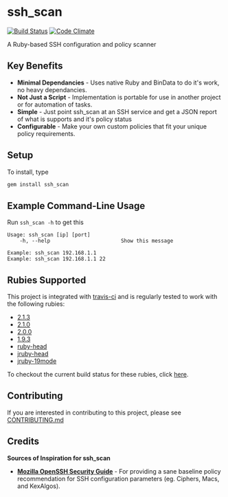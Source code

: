 # ssh_scan

[![Build Status](https://secure.travis-ci.org/claudijd/ssh_scan.png)](http://travis-ci.org/claudijd/ssh_scan)
[![Code Climate](https://codeclimate.com/github/claudijd/ssh_scan.png)](https://codeclimate.com/github/claudijd/ssh_scan)

A Ruby-based SSH configuration and policy scanner

## Key Benefits

- **Minimal Dependancies** - Uses native Ruby and BinData to do it's work, no heavy dependancies.
- **Not Just a Script** - Implementation is portable for use in another project or for automation of tasks.
- **Simple** - Just point ssh_scan at an SSH service and get a JSON report of what is supports and it's policy status
- **Configurable** - Make your own custom policies that fit your unique policy requirements.

## Setup

To install, type

```bash
gem install ssh_scan
```

## Example Command-Line Usage

Run `ssh_scan -h` to get this

    Usage: ssh_scan [ip] [port]
        -h, --help                       Show this message

    Example: ssh_scan 192.168.1.1
    Example: ssh_scan 192.168.1.1 22

## Rubies Supported

This project is integrated with [travis-ci](http://about.travis-ci.org/) and is regularly tested to work with the following rubies:

* [2.1.3](https://github.com/ruby/ruby/tree/ruby_2_1)
* [2.1.0](https://github.com/ruby/ruby/tree/ruby_2_1)
* [2.0.0](https://github.com/ruby/ruby/tree/ruby_2_0_0)
* [1.9.3](https://github.com/ruby/ruby/tree/ruby_1_9_3)
* [ruby-head](https://github.com/ruby/ruby)
* [jruby-head](http://jruby.org/)
* [jruby-19mode](http://jruby.org/)

To checkout the current build status for these rubies, click [here](https://travis-ci.org/#!/claudijd/ssh_scan).

## Contributing

If you are interested in contributing to this project, please see [CONTRIBUTING.md](https://github.com/claudijd/ssh_scan/blob/master/CONTRIBUTING.md)

## Credits

**Sources of Inspiration for ssh_scan**

- [**Mozilla OpenSSH Security Guide**](https://wiki.mozilla.org/Security/Guidelines/OpenSSH) - For providing a sane baseline policy recommendation for SSH configuration parameters (eg. Ciphers, Macs, and KexAlgos).
